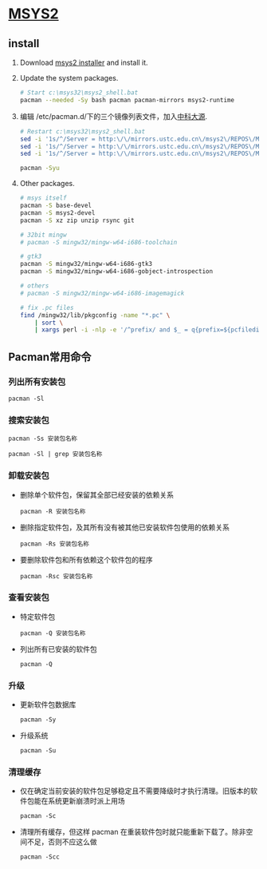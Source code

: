 # [MSYS2](http://msys2.github.io/)

## install

1. Download [msys2 installer](http://mirrors.ustc.edu.cn/msys2/Base/i686/msys2-i686-20150512.exe) and install it.

2. Update the system packages.

    ```bash
    # Start c:\msys32\msys2_shell.bat
    pacman --needed -Sy bash pacman pacman-mirrors msys2-runtime
    ```

3. 编辑 /etc/pacman.d/下的三个镜像列表文件，加入[中科大源](https://lug.ustc.edu.cn/wiki/mirrors/help/msys2).

    ```bash
    # Restart c:\msys32\msys2_shell.bat
    sed -i '1s/^/Server = http:\/\/mirrors.ustc.edu.cn\/msys2\/REPOS\/MINGW\/i686\n/' /etc/pacman.d/mirrorlist.mingw32
    sed -i '1s/^/Server = http:\/\/mirrors.ustc.edu.cn\/msys2\/REPOS\/MINGW\/x86_64\n/' /etc/pacman.d/mirrorlist.mingw64
    sed -i '1s/^/Server = http:\/\/mirrors.ustc.edu.cn\/msys2\/REPOS\/MSYS2\/\$arch\n/' /etc/pacman.d/mirrorlist.msys

    pacman -Syu
    ```
4. Other packages.

    ```bash
    # msys itself
    pacman -S base-devel
    pacman -S msys2-devel
    pacman -S xz zip unzip rsync git

    # 32bit mingw
    # pacman -S mingw32/mingw-w64-i686-toolchain

    # gtk3
    pacman -S mingw32/mingw-w64-i686-gtk3
    pacman -S mingw32/mingw-w64-i686-gobject-introspection

    # others
    # pacman -S mingw32/mingw-w64-i686-imagemagick

    # fix .pc files
    find /mingw32/lib/pkgconfig -name "*.pc" \
        | sort \
        | xargs perl -i -nlp -e '/^prefix/ and $_ = q{prefix=${pcfiledir}/../..}; /msys64/ and s/msys64/msys32/g'
    ```

## Pacman常用命令

### 列出所有安装包

`pacman -Sl`

### 搜索安装包

`pacman -Ss 安装包名称`

`pacman -Sl | grep 安装包名称`

### 卸载安装包

* 删除单个软件包，保留其全部已经安装的依赖关系

    `pacman -R 安装包名称`

* 删除指定软件包，及其所有没有被其他已安装软件包使用的依赖关系

    `pacman -Rs 安装包名称`

* 要删除软件包和所有依赖这个软件包的程序

    `pacman -Rsc 安装包名称`

### 查看安装包

* 特定软件包

    `pacman -Q 安装包名称`

* 列出所有已安装的软件包

    `pacman -Q`

### 升级

* 更新软件包数据库

    `pacman -Sy`

* 升级系统

    `pacman -Su`

### 清理缓存

* 仅在确定当前安装的软件包足够稳定且不需要降级时才执行清理。旧版本的软件包能在系统更新崩溃时派上用场

    `pacman -Sc`

* 清理所有缓存，但这样 pacman 在重装软件包时就只能重新下载了。除非空间不足，否则不应这么做

    `pacman -Scc`
